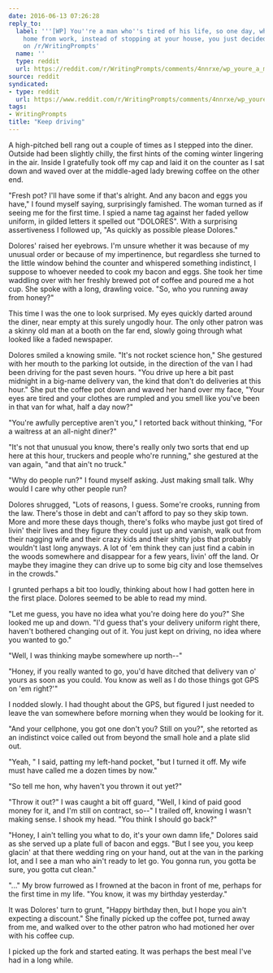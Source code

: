 ```yaml
---
date: 2016-06-13 07:26:28
reply_to:
  label: '''[WP] You''re a man who''s tired of his life, so one day, while driving
    home from work, instead of stopping at your house, you just decided to keep driving.''
    on /r/WritingPrompts'
  name: ''
  type: reddit
  url: https://reddit.com/r/WritingPrompts/comments/4nnrxe/wp_youre_a_man_whos_tired_of_his_life_so_one_day/
source: reddit
syndicated:
- type: reddit
  url: https://www.reddit.com/r/WritingPrompts/comments/4nnrxe/wp_youre_a_man_whos_tired_of_his_life_so_one_day/d471uar/
tags:
- WritingPrompts
title: "Keep driving"
---
```


A high-pitched bell rang out a couple of times as I stepped into the diner. Outside had been slightly chilly, the first hints of the coming winter lingering in the air. Inside I gratefully took off my cap and laid it on the counter as I sat down and waved over at the middle-aged lady brewing coffee on the other end.

"Fresh pot? I'll have some if that's alright. And any bacon and eggs you have," I found myself saying, surprisingly famished. The woman turned as if seeing me for the first time. I spied a name tag against her faded yellow uniform, in gilded letters it spelled out "DOLORES". With a surprising assertiveness I followed up, "As quickly as possible please Dolores."

Dolores' raised her eyebrows. I'm unsure whether it was because of my unusual order or because of my impertinence, but regardless she turned to the little window behind the counter and whispered something indistinct, I suppose to whoever needed to cook my bacon and eggs. She took her time waddling over with her freshly brewed pot of coffee and poured me a hot cup. She spoke with a long, drawling voice. "So, who you running away from honey?"

This time I was the one to look surprised. My eyes quickly darted around the diner, near empty at this surely ungodly hour. The only other patron was a skinny old man at a booth on the far end, slowly going through what looked like a faded newspaper.

Dolores smiled a knowing smile. "It's not rocket science hon," She gestured with her mouth to the parking lot outside, in the direction of the van I had been driving for the past seven hours. "You drive up here a bit past midnight in a big-name delivery van, the kind that don't do deliveries at this hour." She put the coffee pot down and waved her hand over my face, "Your eyes are tired and your clothes are rumpled and you smell like you've been in that van for what, half a day now?"

"You're awfully perceptive aren't you," I retorted back without thinking, "For a waitress at an all-night diner?"

"It's not that unusual you know, there's really only two sorts that end up here at this hour, truckers and people who're running," she gestured at the van again, "and that ain't no truck."

"Why do people run?" I found myself asking. Just making small talk. Why would I care why other people run?

Dolores shrugged, "Lots of reasons, I guess. Some're crooks, running from the law. There's those in debt and can't afford to pay so they skip town. More and more these days though, there's folks who maybe just got tired of livin' their lives and they figure they could just up and vanish, walk out from their nagging wife and their crazy kids and their shitty jobs that probably wouldn't last long anyways. A lot of 'em think they can just find a cabin in the woods somewhere and disappear for a few years, livin' off the land. Or maybe they imagine they can drive up to some big city and lose themselves in the crowds."

I grunted perhaps a bit too loudly, thinking about how I had gotten here in the first place. Dolores seemed to be able to read my mind.

"Let me guess, you have no idea what you're doing here do you?" She looked me up and down. "I'd guess that's your delivery uniform right there, haven't bothered changing out of it. You just kept on driving, no idea where you wanted to go."

"Well, I was thinking maybe somewhere up north--"

"Honey, if you really wanted to go, you'd have ditched that delivery van o' yours as soon as you could. You know as well as I do those things got GPS on 'em right?'"

I nodded slowly. I had thought about the GPS, but figured I just needed to leave the van somewhere before morning when they would be looking for it.

"And your cellphone, you got one don't you? Still on you?", she retorted as an indistinct voice called out from beyond the small hole and a plate slid out.

"Yeah, " I said, patting my left-hand pocket, "but I turned it off. My wife must have called me a dozen times by now."

"So tell me hon, why haven't you thrown it out yet?"

"Throw it out?" I was caught a bit off guard, "Well, I kind of paid good money for it, and I'm still on contract, so--" I trailed off, knowing I wasn't making sense. I shook my head. "You think I should go back?"

"Honey, I ain't telling you what to do, it's your own damn life," Dolores said as she served up a plate full of bacon and eggs. "But I see you, you keep glacin' at that there wedding ring on your hand, out at the van in the parking lot, and I see a man who ain't ready to let go. You gonna run, you gotta be sure, you gotta cut clean."

"..." My brow furrowed as I frowned at the bacon in front of me, perhaps for the first time in my life. "You know, it was my birthday yesterday."

It was Dolores' turn to grunt, "Happy birthday then, but I hope you ain't expecting a discount." She finally picked up the coffee pot, turned away from me, and walked over to the other patron who had motioned her over with his coffee cup.

I picked up the fork and started eating. It was perhaps the best meal I've had in a long while.